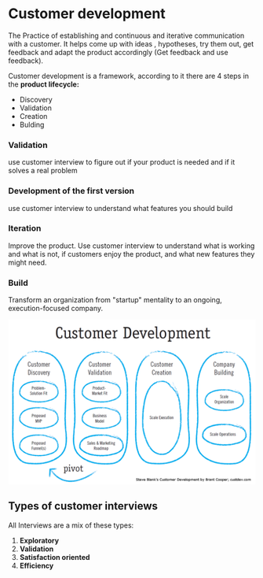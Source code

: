 # Customer development

The Practice of establishing and continuous and iterative communication with a customer. It helps come up with ideas , hypotheses, try them out, get feedback and adapt the product accordingly \(Get feedback and use feedback\).

Customer development is a framework, according to it there are 4 steps in the **product lifecycle:**

* Discovery
* Validation
* Creation
* Bulding

### Validation

use customer interview to figure out if your product is needed and if it solves a real problem

### Development of the first version

use customer interview to understand what features you should build

### Iteration

Improve the product. Use customer interview to understand what is working and what is not, if customers enjoy the product, and what new features they might need.

### Build

Transform an organization from "startup" mentality to an ongoing, execution-focused company.

![](../../.gitbook/assets/image%20%281%29.png)

## Types of customer interviews

All Interviews are a mix of these types:

1. **Exploratory**
2. **Validation**
3. **Satisfaction oriented**
4. **Efficiency**



